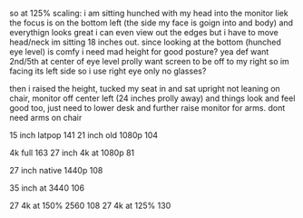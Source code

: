 so at 125% scaling:
i am sitting hunched with my head into the monitor
liek the focus is on the bottom left (the side my face is goign into and body)
and everythign looks great
i can even view out the edges but i have to move head/neck
im sitting 18 inches out.
since looking at the bottom (hunched eye level) is comfy
i need mad height for good posture?
yea def want 2nd/5th at center of eye level
prolly want screen to be off to my right so im facing its left side so i use right eye only no glasses?

then i raised the height, tucked my seat in and sat upright not leaning on chair, monitor off center left (24 inches prolly away)
and things look and feel good too, just need to lower desk and further raise monitor for arms.
dont need arms on chair



15 inch latpop 141
21 inch old 1080p 104

4k full 163
27 inch 4k at 1080p 81

27 inch native 1440p 108

35 inch at 3440 106

27 4k at 150% 2560 108
27 4k at 125%      130

#